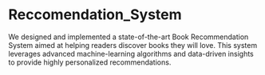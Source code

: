# Reccomendation_System
We designed and implemented a state-of-the-art Book Recommendation System aimed at helping readers discover books they will love. This system leverages advanced machine-learning algorithms and data-driven insights to provide highly personalized recommendations.
